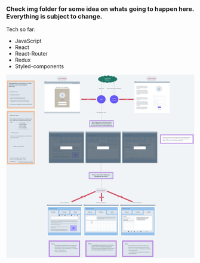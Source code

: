 ### Check img folder for some idea on whats going to happen here. Everything is subject to change.

Tech so far:

- JavaScript
- React
- React-Router
- Redux
- Styled-components

![alt text](https://github.com/arn-foto/encrypt-me/blob/main/encrypt-me/src/img/plan-01.png?raw=true)
